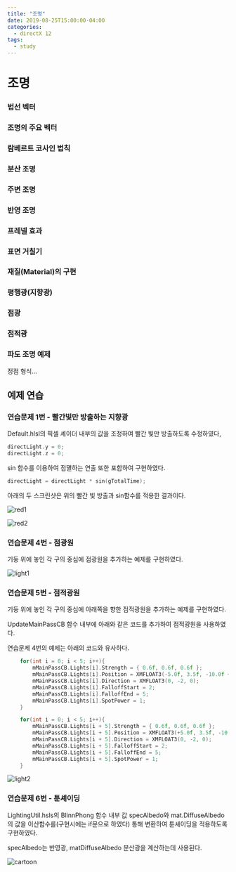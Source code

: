 ```yaml
---
title: "조명"
date: 2019-08-25T15:00:00-04:00
categories:
  - directX 12
tags:
  - study
---
```


# 조명

### 법선 벡터

### 조명의 주요 벡터

### 람베르트 코사인 법칙

### 분산 조명

### 주변 조명

### 반영 조명

### 프레넬 효과

### 표면 거칠기

### 재질(Material)의 구현

### 평행광(지향광)

### 점광

### 점적광

### 파도 조명 예제
정점 형식...

## 예제 연습

### 연습문제 1번 - 빨간빛만 방출하는 지향광
Default.hlsl의 픽셀 셰이더 내부의 값을 조정하여 빨간 빛만 방출하도록 수정하였다,

```c++
directLight.y = 0;
directLight.z = 0;
```

sin 함수를 이용하여 점멸하는 연출 또한 포함하여 구현하였다.
 ```c++
 directLight = directLight * sin(gTotalTime);
 ```
 
아래의 두 스크린샷은 위의 빨간 빛 방출과 sin함수를 적용한 결과이다.
 
![red1](/assets/images/2019-08-25_01.jpg)

![red2](/assets/images/2019-08-25_02.jpg)

### 연습문제 4번 - 점광원 
기둥 위에 놓인 각 구의 중심에 점광원을 추가하는 예제를 구현하였다.

![light1](/assets/images/2019-08-25_03.jpg)

### 연습문제 5번 - 점적광원
기둥 위에 놓인 각 구의 중심에 아래쪽을 향한 점적광원을 추가하는 예제를 구현하였다.

UpdateMainPassCB 함수 내부에 아래와 같은 코드를 추가하여 점적광원을 사용하였다.

연습문제 4번의 예제는 아래의 코드와 유사하다.

```c++
	for(int i = 0; i < 5; i++){
		mMainPassCB.Lights[i].Strength = { 0.6f, 0.6f, 0.6f };
		mMainPassCB.Lights[i].Position = XMFLOAT3(-5.0f, 3.5f, -10.0f + i * 5.0f);
		mMainPassCB.Lights[i].Direction = XMFLOAT3(0, -2, 0);
		mMainPassCB.Lights[i].FalloffStart = 2;
		mMainPassCB.Lights[i].FalloffEnd = 5;
		mMainPassCB.Lights[i].SpotPower = 1;
	}

	for(int i = 0; i < 5; i++){
		mMainPassCB.Lights[i + 5].Strength = { 0.6f, 0.6f, 0.6f };
		mMainPassCB.Lights[i + 5].Position = XMFLOAT3(+5.0f, 3.5f, -10.0f + i * 5.0f);
		mMainPassCB.Lights[i + 5].Direction = XMFLOAT3(0, -2, 0);
		mMainPassCB.Lights[i + 5].FalloffStart = 2;
		mMainPassCB.Lights[i + 5].FalloffEnd = 5;
		mMainPassCB.Lights[i + 5].SpotPower = 1;
	}
```

![light2](/assets/images/2019-08-25_04.jpg)

### 연습문제 6번 - 툰셰이딩
LightingUtil.hsls의 BlinnPhong 함수 내부 값 specAlbedo와 mat.DiffuseAlbedo의 값을 이산함수를(구현시에는 if문으로 하였다) 통해 변환하여 툰셰이딩을 적용하도록 구현하였다.

specAlbedo는 반영광, matDiffuseAlbedo 분산광을 계산하는데 사용된다.

![cartoon](/assets/images/2019-08-27_01.jpg)
